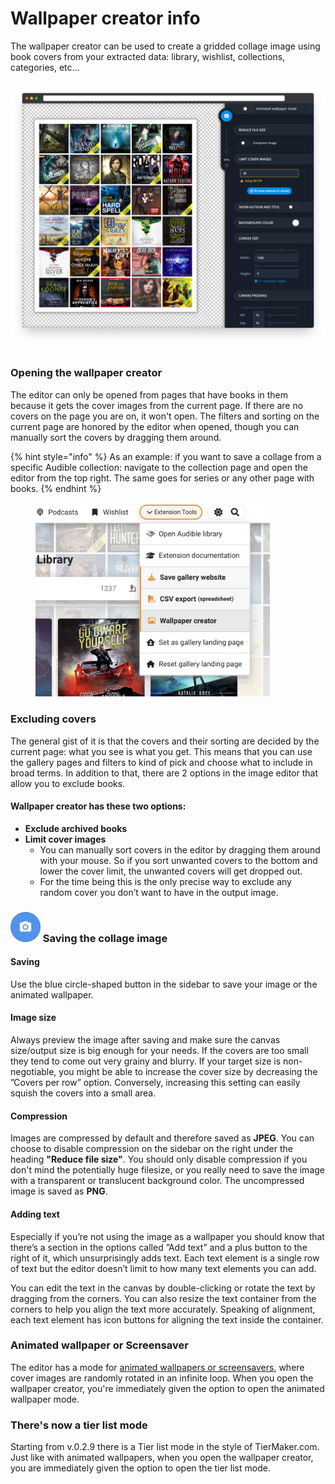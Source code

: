 # Wallpaper creator info

The wallpaper creator can be used to create a gridded collage image using book covers from your extracted data: library, wishlist, collections, categories, etc...

<img src="../../.gitbook/assets/ale-image-editor-screenshot.png" alt="" data-size="original"> <img src="../../.gitbook/assets/ale image editor - image 1280×640px.png" alt="" data-size="original">

### Opening the wallpaper creator

The editor can only be opened from pages that have books in them because it gets the cover images from the current page. If there are no covers on the page you are on, it won't open. The filters and sorting on the current page are honored by the editor when opened, though you can manually sort the covers by dragging them around.

{% hint style="info" %}
As an example: if you want to save a collage from a specific Audible collection: navigate to the collection page and open the editor from the top right. The same goes for series or any other page with books.
{% endhint %}

<figure><img src="../../.gitbook/assets/wallpaper-creator-menu-item.png" alt="" width="375"><figcaption></figcaption></figure>

### **Excluding covers**

The general gist of it is that the covers and their sorting are decided by the current page: what you see is what you get. This means that you can use the gallery pages and filters to kind of pick and choose what to include in broad terms. In addition to that, there are 2 options in the image editor that allow you to exclude books.

#### Wallpaper creator has these two options:

* **Exclude archived books**
* **Limit cover images**
  * You can manually sort covers in the editor by dragging them around with your mouse. So if you sort unwanted covers to the bottom and lower the cover limit, the unwanted covers will get dropped out.&#x20;
  * For the time being this is the only precise way to exclude any random cover you don’t want to have in the output image.

### <img src="../../.gitbook/assets/PixelSnap 2021-08-27 at 14.55.48.png" alt="" data-size="original"> Saving the collage image

#### Saving

Use the blue circle-shaped button in the sidebar to save your image or the animated wallpaper.

#### Image size

Always preview the image after saving and make sure the canvas size/output size is big enough for your needs. If the covers are too small they tend to come out very grainy and blurry. If your target size is non-negotiable, you might be able to increase the cover size by decreasing the ”Covers per row” option. Conversely, increasing this setting can easily squish the covers into a small area.&#x20;

#### Compression

Images are compressed by default and therefore saved as **JPEG**. You can choose to disable compression on the sidebar on the right under the heading **"Reduce file size"**. You should only disable compression if you don't mind the potentially huge filesize, or you really need to save the image with a transparent or translucent background color. The uncompressed image is saved as **PNG**.

#### Adding text

Especially if you’re not using the image as a wallpaper you should know that there’s a section in the options called ”Add text” and a plus button to the right of it, which unsurprisingly adds text. Each text element is a single row of text but the editor doesn’t limit to how many text elements you can add.

You can edit the text in the canvas by double-clicking or rotate the text by dragging from the corners. You can also resize the text container from the corners to help you align the text more accurately. Speaking of alignment, each text element has icon buttons for aligning the text inside the container.

### Animated wallpaper or Screensaver

The editor has a mode for [animated wallpapers or screensavers](animated-wallpapers/), where cover images are randomly rotated in an infinite loop. When you open the wallpaper creator, you're immediately given the option to open the animated wallpaper mode.

### There's now a tier list mode

Starting from v.0.2.9 there is a Tier list mode in the style of TierMaker.com. Just like with animated wallpapers, when you open the wallpaper creator, you are immediately given the option to open the tier list mode.
